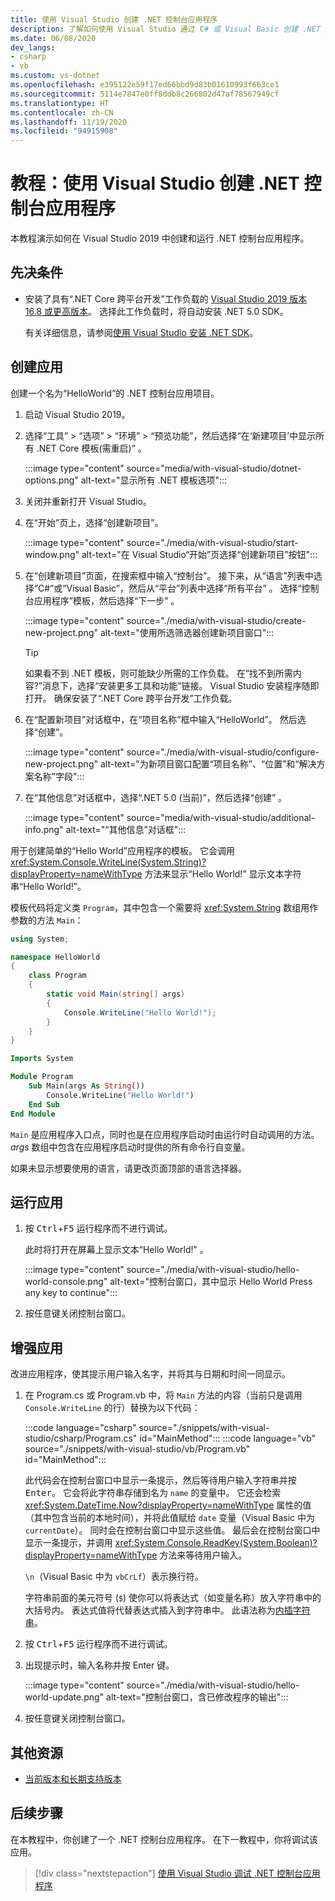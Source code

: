 ```yaml
---
title: 使用 Visual Studio 创建 .NET 控制台应用程序
description: 了解如何使用 Visual Studio 通过 C# 或 Visual Basic 创建 .NET 控制台应用程序。
ms.date: 06/08/2020
dev_langs:
- csharp
- vb
ms.custom: vs-dotnet
ms.openlocfilehash: e395122e59f17ed66bbd9d83b01610993f663ce1
ms.sourcegitcommit: 5114e7847e0ff8ddb8c266802d47af78567949cf
ms.translationtype: HT
ms.contentlocale: zh-CN
ms.lasthandoff: 11/19/2020
ms.locfileid: "94915908"
---
```

# <a name="tutorial-create-a-net-console-application-using-visual-studio"></a>教程：使用 Visual Studio 创建 .NET 控制台应用程序

本教程演示如何在 Visual Studio 2019 中创建和运行 .NET 控制台应用程序。

## <a name="prerequisites"></a>先决条件

- 安装了具有“.NET Core 跨平台开发”工作负载的 [Visual Studio 2019 版本 16.8 或更高版本](https://visualstudio.microsoft.com/downloads/?utm_medium=microsoft&utm_source=docs.microsoft.com&utm_campaign=inline+link&utm_content=download+vs2019)。 选择此工作负载时，将自动安装 .NET 5.0 SDK。

  有关详细信息，请参阅[使用 Visual Studio 安装 .NET SDK](../install/windows.md#install-with-visual-studio)。

## <a name="create-the-app"></a>创建应用

创建一个名为“HelloWorld”的 .NET 控制台应用项目。

1. 启动 Visual Studio 2019。

1. 选择“工具” > “选项” > “环境” > “预览功能”，然后选择“在‘新建项目’中显示所有 .NET Core 模板(需重启)”    。

   :::image type="content" source="media/with-visual-studio/dotnet-options.png" alt-text="显示所有 .NET 模板选项":::

1. 关闭并重新打开 Visual Studio。

1. 在“开始”页上，选择“创建新项目”。

   :::image type="content" source="./media/with-visual-studio/start-window.png" alt-text="在 Visual Studio“开始”页选择“创建新项目”按钮":::

1. 在“创建新项目”页面，在搜索框中输入“控制台”。 接下来，从“语言”列表中选择“C#”或“Visual Basic”，然后从“平台”列表中选择“所有平台”  。 选择“控制台应用程序”模板，然后选择“下一步” 。

   :::image type="content" source="./media/with-visual-studio/create-new-project.png" alt-text="使用所选筛选器创建新项目窗口":::

   > [!TIP]
   > 如果看不到 .NET 模板，则可能缺少所需的工作负载。 在“找不到所需内容?”消息下，选择“安装更多工具和功能”链接。 Visual Studio 安装程序随即打开。 确保安装了“.NET Core 跨平台开发”工作负载。

1. 在“配置新项目”对话框中，在“项目名称”框中输入“HelloWorld”。 然后选择“创建”。

   :::image type="content" source="./media/with-visual-studio/configure-new-project.png" alt-text="为新项目窗口配置“项目名称”、“位置”和“解决方案名称”字段":::

1. 在“其他信息”对话框中，选择“.NET 5.0 (当前)”，然后选择“创建”  。

   :::image type="content" source="media/with-visual-studio/additional-info.png" alt-text="“其他信息”对话框":::

用于创建简单的“Hello World”应用程序的模板。 它会调用 <xref:System.Console.WriteLine(System.String)?displayProperty=nameWithType> 方法来显示“Hello World!” 显示文本字符串“Hello World!”。

模板代码将定义类 `Program`，其中包含一个需要将 <xref:System.String> 数组用作参数的方法 `Main`：

```csharp
using System;

namespace HelloWorld
{
    class Program
    {
        static void Main(string[] args)
        {
            Console.WriteLine("Hello World!");
        }
    }
}
```

```vb
Imports System

Module Program
    Sub Main(args As String())
        Console.WriteLine("Hello World!")
    End Sub
End Module
```

`Main` 是应用程序入口点，同时也是在应用程序启动时由运行时自动调用的方法。 *args* 数组中包含在应用程序启动时提供的所有命令行自变量。

如果未显示想要使用的语言，请更改页面顶部的语言选择器。

## <a name="run-the-app"></a>运行应用

1. 按 <kbd>Ctrl</kbd>+<kbd>F5</kbd> 运行程序而不进行调试。

   此时将打开在屏幕上显示文本“Hello World!” 。

   :::image type="content" source="./media/with-visual-studio/hello-world-console.png" alt-text="控制台窗口，其中显示 Hello World Press any key to continue":::

1. 按任意键关闭控制台窗口。

## <a name="enhance-the-app"></a>增强应用

改进应用程序，使其提示用户输入名字，并将其与日期和时间一同显示。

1. 在 Program.cs 或 Program.vb 中，将 `Main` 方法的内容（当前只是调用 `Console.WriteLine` 的行）替换为以下代码：

   :::code language="csharp" source="./snippets/with-visual-studio/csharp/Program.cs" id="MainMethod":::
   :::code language="vb" source="./snippets/with-visual-studio/vb/Program.vb" id="MainMethod":::

   此代码会在控制台窗口中显示一条提示，然后等待用户输入字符串并按 <kbd>Enter</kbd>。 它会将此字符串存储到名为 `name` 的变量中。 它还会检索 <xref:System.DateTime.Now?displayProperty=nameWithType> 属性的值（其中包含当前的本地时间），并将此值赋给 `date` 变量（Visual Basic 中为 `currentDate`）。 同时会在控制台窗口中显示这些值。 最后会在控制台窗口中显示一条提示，并调用 <xref:System.Console.ReadKey(System.Boolean)?displayProperty=nameWithType> 方法来等待用户输入。

   `\n`（Visual Basic 中为 `vbCrLf`）表示换行符。

   字符串前面的美元符号 (`$`) 使你可以将表达式（如变量名称）放入字符串中的大括号内。 表达式值将代替表达式插入到字符串中。 此语法称为[内插字符串](../../csharp/language-reference/tokens/interpolated.md)。

1. 按 <kbd>Ctrl</kbd>+<kbd>F5</kbd> 运行程序而不进行调试。

1. 出现提示时，输入名称并按 Enter<kbd></kbd> 键。

   :::image type="content" source="./media/with-visual-studio/hello-world-update.png" alt-text="控制台窗口，含已修改程序的输出":::

1. 按任意键关闭控制台窗口。

## <a name="additional-resources"></a>其他资源

- [当前版本和长期支持版本](../releases-and-support.md#net-core-and-net-5-version-lifecycles)

## <a name="next-steps"></a>后续步骤

在本教程中，你创建了一个 .NET 控制台应用程序。 在下一教程中，你将调试该应用。

> [!div class="nextstepaction"]
> [使用 Visual Studio 调试 .NET 控制台应用程序](debugging-with-visual-studio.md)

